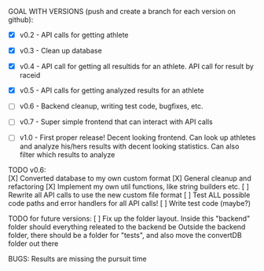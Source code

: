 



GOAL WITH VERSIONS (push and create a branch for each version on github):
 * [X] v0.2 - API calls for getting athlete
 * [X] v0.3 - Clean up database
 * [X] v0.4 - API call for getting all resultids for an athlete. API call for result by raceid
 * [X] v0.5 - API calls for getting analyzed results for an athlete
 * [ ] v0.6 - Backend cleanup, writing test code, bugfixes, etc.
 * [ ] v0.7 - Super simple frontend that can interact with API calls

 * [ ] v1.0 - First proper release! Decent looking frontend. Can look up athletes and analyze his/hers results with decent looking statistics. Can also filter which results to analyze 





TODO v0.6:  
[X] Converted database to my own custom format
[X] General cleanup and refactoring
[X] Implement my own util functions, like string builders etc.
[ ] Rewrite all API calls to use the new custom file format
[ ] Test ALL possible code paths and error handlers for all API calls!
[ ] Write test code (maybe?)


TODO for future versions:
[ ] Fix up the folder layout. Inside this "backend" folder should everything releated to the backend be
    Outside the backend folder, there should be a folder for "tests", and also move the convertDB folder out there


BUGS:
Results are missing the pursuit time






